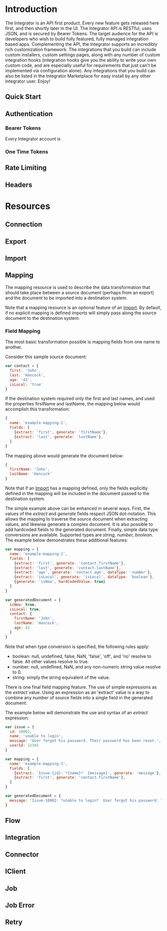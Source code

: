 # Introduction
The Integrator is an API first product.  Every new feature gets released here first, and then shortly later in the UI.  The Integrator API is RESTful, uses JSON, and is secured by Bearer Tokens.  The target audience for the API is developers who wish to build fully featured, fully managed integration based apps.  Complementing the API, the Integrator supports an incredibly rich customization framework.  The integrations that you build can include custom installers, custom settings pages, along with any number of custom integration hooks (integration hooks give you the ability to write your own custom code, and are especially useful for requirements that just can't be implemented via configuration alone).  Any integrations that you build can also be listed in the Integrator Marketplace for easy install by any other Integrator user.  Enjoy!

## Quick Start
## Authentication
### Bearer Tokens
Every Integrator account is
### One Time Tokens
## Rate Limiting
## Headers


# Resources
## Connection
## Export
## Import

## Mapping
The mapping resource is used to describe the data transformation that should take place between a source document (perhaps from an export) and the document to be imported into a destination system.  

Note that a mapping resource is an optional feature of an [Import](#import). By default, if no explicit mapping is defined imports will simply pass along the source document to the destination system.

### Field Mapping
The most basic transformation possible is mapping fields from one name to another.

Consider this sample source document:
```javascript
var contact = {
  first: 'John',
  last: 'Hancock',
  age: '43',
  isLocal: 'true'
}
```
If the destination system required only the first and last names, and used the properties firstName and lastName, the mapping below would accomplish this transformation:

```javascript
{
  name: 'example-mapping-1',
  fields: [
    {extract: 'first', generate: 'firstName'},
    {extract: 'last', generate: 'lastName'},
  ]
}
```
The mapping above would generate the document below:

```javascript
{
  firstName: 'John',
  lastName: 'Hancock'
}
```
Note that if an [Import](#import) has a mapping defined, only the fields explicitly defined in the mapping will be included in the document passed to the destination system.

The simple example above can be enhanced in several ways. First, the values of the _extract_ and _generate_ fields respect JSON dot-notation. This allows the mapping to traverse the source document when extracting values, and likewise generate a complex document.  It is also possible to add hardcoded fields to the generated document.  Finally, simple data type conversions are available. Supported types are _string, number, boolean_. The example below demonstrates these additional features:

```javascript
var mapping = {
  name: 'example-mapping-2',
  fields: [
    {extract: 'first', generate: 'contact.firstName'},
    {extract: 'last', generate: 'contact.lastName'},
    {extract: 'age', generate: 'contact.age', dataType: 'number'},
    {extract: 'isLocal', generate: 'isLocal', dataType: 'boolean'},
    {generate: 'isNew', hardCodedValue: true}
  ]
}

var generatedDocument = {
  isNew: true,
  isLocal: true,
  contact: {
    firstName: 'John',
    lastName: 'Hancock',
    age: 43
  }
}
```
Note that when type conversion is specified, the following rules apply:
* boolean: null, undefined, false, NaN, 'false', 'off', and 'no' resolve to false. All other values resolve to true.
* number: null, undefined, NaN, and any non-numeric string value resolve to 0.
* string: simply the string equivalent of the value.

There is one final field mapping feature. The use of simple expressions as the _extract_ value. Using an expression as an 'extract' value is a way to combine any number of source fields into a single field in the generated document.

The example below will demonstrate the use and syntax of an _extract_ expression:
```javascript
var issue = {
  id: 10002,
  name: 'unable to login',
  message: 'User forgot his password. Their password has been reset.',
  userId: 12345
}

var mapping = {
  name: 'example-mapping-3',
  fields: [
    {extract: 'Issue-{id}: *{name}*  {message}', generate: 'message'},
    {extract: 'first', generate: 'contact.firstName'},
  ]
}

var generatedDocument = {
  message: 'Issue-10002: *unable to login*  User forgot his password. Their password has been reset.'
}
```
## Flow
## Integration
## Connector
## IClient
## Job
## Job Error
## Retry
